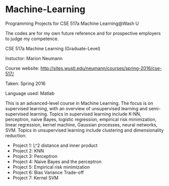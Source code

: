 # Machine-Learning
Programming Projects for CSE 517a Machine Learning@Wash U

The codes are for my own future reference and for prospective employers to judge my competence. 

CSE 517a Machine Learning (Graduate-Level)

Instuctor: Marion Neumann

Course website: http://sites.wustl.edu/neumann/courses/spring-2016/cse-517/

Taken: Spring 2016

Language used: Matlab

This is an advanced-level course in Machine Learning. The focus is on supervised learning, with an overview of unsupervised learning and semi-supervised learning. Topics in supervised learning include K-NN, perceptron, naive Bayes, logistic regression, empirical risk minimization, linear regression, kernel machine, Gaussian processes, neural networks, SVM. Topics in unsupervised learning include clustering and dimensionality reduction.

  - Project 1: L^2 distance and inner product
  - Project 2: KNN
  - Project 3: Perceptron
  - Project 4: Naive Bayes and the perceptron
  - Project 5: Empirical risk minimization
  - Project 6: Bias Variance Trade-off
  - Project 7: Kernel SVM
